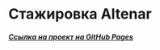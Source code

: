 # **Стажировка Altenar**  

#### *[Ссылка на проект на GitHub Pages](https://mrrlin.github.io/intership_common/src/dist/)*
